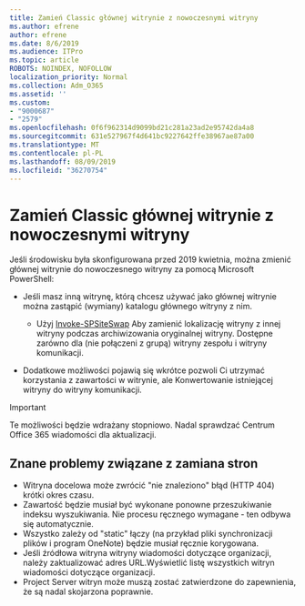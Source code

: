 ```yaml
---
title: Zamień Classic głównej witrynie z nowoczesnymi witryny
ms.author: efrene
author: efrene
ms.date: 8/6/2019
ms.audience: ITPro
ms.topic: article
ROBOTS: NOINDEX, NOFOLLOW
localization_priority: Normal
ms.collection: Adm_O365
ms.assetid: ''
ms.custom:
- "9000687"
- "2579"
ms.openlocfilehash: 0f6f962314d9099bd21c281a23ad2e95742da4a8
ms.sourcegitcommit: 631e527967f4d641bc9227642ffe38967ae87a00
ms.translationtype: MT
ms.contentlocale: pl-PL
ms.lasthandoff: 08/09/2019
ms.locfileid: "36270754"
---
```

# <a name="swap-your-classic-root-site-with-a-modern-site"></a>Zamień Classic głównej witrynie z nowoczesnymi witryny

Jeśli środowisku była skonfigurowana przed 2019 kwietnia, można zmienić głównej witrynie do nowoczesnego witryny za pomocą Microsoft PowerShell:

- Jeśli masz inną witrynę, którą chcesz używać jako głównej witrynie można zastąpić (wymiany) katalogu głównego witryny z nim. 
    - Użyj [Invoke-SPSiteSwap](https://docs.microsoft.com/powershell/module/sharepoint-online/invoke-spositeswap?view=sharepoint-ps) Aby zamienić lokalizację witryny z innej witryny podczas archiwizowania oryginalnej witryny. Dostępne zarówno dla (nie połączeni z grupą) witryny zespołu i witryny komunikacji. 

- Dodatkowe możliwości pojawią się wkrótce pozwoli Ci utrzymać korzystania z zawartości w witrynie, ale Konwertowanie istniejącej witryny do witryny komunikacji. 
>[!Important]
>Te możliwości będzie wdrażany stopniowo. Nadal sprawdzać Centrum Office 365 wiadomości dla aktualizacji. 

## <a name="known-issues-with-swapping-sites"></a>Znane problemy związane z zamiana stron

- Witryna docelowa może zwrócić "nie znaleziono" błąd (HTTP 404) krótki okres czasu.
- Zawartość będzie musiał być wykonane ponowne przeszukiwanie indeksu wyszukiwania. Nie procesu ręcznego wymagane - ten odbywa się automatycznie.
- Wszystko zależy od "static" łączy (na przykład pliki synchronizacji plików i program OneNote) będzie musiał ręcznie korygowana.
- Jeśli źródłowa witryna witryny wiadomości dotyczące organizacji, należy zaktualizować adres URL.Wyświetlić listę wszystkich witryn wiadomości dotyczące organizacji.
- Project Server witryn może muszą zostać zatwierdzone do zapewnienia, że są nadal skojarzona poprawnie.





